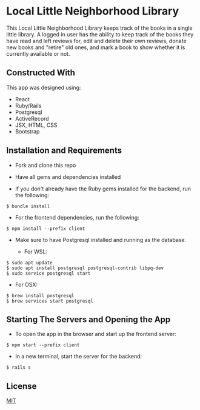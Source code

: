 # Local Little Neighborhood Library

This Local Little Neighborhood Library keeps track of the books in a single little library. A logged in user has the ability to keep track of the books they have read and left reviews for, edit and delete their own reviews, donate new books and "retire" old ones, and mark a book to show whether it is currently available or not.


## Constructed With

This app was designed using:
* React
* Ruby/Rails
* Postgresql
* ActiveRecord
* JSX, HTML, CSS
* Bootstrap



## Installation and Requirements

* Fork and clone this repo

* Have all gems and dependencies installed

* If you don't already have the Ruby gems installed for the backend, run the following:
```console
$ bundle install
```

* For the frontend dependencies, run the following:
```console
$ npm install --prefix client
```

* Make sure to have Postgresql installed and running as the database. 

    * For WSL:
```console
$ sudo apt update
$ sudo apt install postgresql postgresql-contrib libpq-dev
$ sudo service postgresql start
```

   * For OSX:
```console
$ brew install postgresql
$ brew services start postgresql
```



## Starting The Servers and Opening the App

* To open the app in the browser and start up the frontend server:
```console
$ npm start --prefix client
```
* In a new terminal, start the server for the backend:
```console
$ rails s
```



## License

[MIT](https://choosealicense.com/licenses/mit/)
